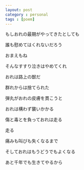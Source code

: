 ```yaml
---
layout: post
category : personal
tags : [poem]
---
```

もしおれの最期がやってきたとしても

誰も慰めてはくれないだろう

おまえもね

そんなすすり泣きはやめてくれ

おれは路上の獣だ

群れからは捨てられた

弾丸がおれの皮膚を貫こうと

おれは構わず襲いかかる

傷と毒とを負っておれは走る

走る

痛みも叫びも失くなるまで

そしておれはもうどうでもよくなる

あと千年でも生きてやるから
